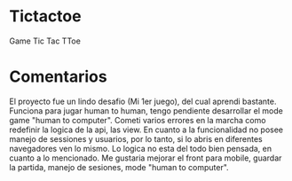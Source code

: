 # Tictactoe
Game Tic Tac TToe

# Comentarios

El proyecto fue un lindo desafio (Mi 1er juego), del cual aprendi bastante. Funciona para jugar human to human, tengo pendiente desarrollar el mode game "human to computer". Cometi varios errores en la marcha como redefinir la logica de la api, las view. En cuanto a la funcionalidad no posee manejo de sessiones y usuarios, por lo tanto, si lo abris en diferentes navegadores ven lo mismo. Lo logica no esta del todo bien pensada, en cuanto a lo mencionado.  Me gustaria mejorar el front para mobile, guardar la partida, manejo de sesiones, mode "human to computer".

